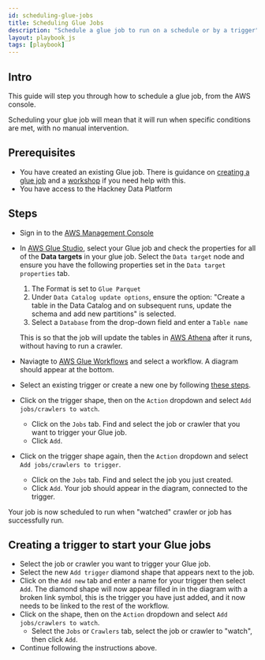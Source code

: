 ```yaml
---
id: scheduling-glue-jobs
title: Scheduling Glue Jobs
description: "Schedule a glue job to run on a schedule or by a trigger"
layout: playbook_js
tags: [playbook]
---
```


## Intro

This guide will step you through how to schedule a glue job, from the AWS console.

Scheduling your glue job will mean that it will run when specific conditions are met, with no manual intervention.

## Prerequisites

- You have created an existing Glue job.
  There is guidance on [creating a glue job][creating_a_glue_job] and a [workshop][workshop] if you need help with this.
- You have access to the Hackney Data Platform

## Steps

- Sign in to the [AWS Management Console][hackney_aws_sso]

- In [AWS Glue Studio][aws_glue_studio], select your Glue job and check the properties for all of the **Data targets** in your glue job.
  Select the `Data target` node and ensure you have the following properties set in the `Data target properties` tab.

  1. The Format is set to `Glue Parquet`
  1. Under `Data Catalog update options`, ensure the option: "Create a table in the Data Catalog and on subsequent runs, update the schema and add new partitions" is selected.
  1. Select a `Database` from the drop-down field and enter a `Table name`

  This is so that the job will update the tables in [AWS Athena][aws_athena] after it runs, without having to run a crawler.

- Naviagte to [AWS Glue Workflows][aws_glue_workflows] and select a workflow.
  A diagram should appear at the bottom.

- Select an existing trigger or create a new one by following [these steps](#creating-a-trigger-to-start-your-glue-jobs).

- Click on the trigger shape, then on the `Action` dropdown and select `Add jobs/crawlers to watch`.
  - Click on the `Jobs` tab. Find and select the job or crawler that you want to trigger your Glue job.
  - Click `Add`.
- Click on the trigger shape again, then the `Action` dropdown and select `Add jobs/crawlers to trigger`.

  - Click on the `Jobs` tab. Find and select the job you just created.
  - Click `Add`.
    Your job should appear in the diagram, connected to the trigger.

Your job is now scheduled to run when "watched" crawler or job has successfully run.

## Creating a trigger to start your Glue jobs

- Select the job or crawler you want to trigger your Glue job.
- Select the new `Add trigger` diamond shape that appears next to the job.
- Click on the `Add new` tab and enter a name for your trigger then select `Add`.
  The diamond shape will now appear filled in in the diagram with a broken link symbol,
  this is the trigger you have just added, and it now needs to be linked to the rest of the workflow.
- Click on the shape, then on the `Action` dropdown and select `Add jobs/crawlers to watch`.
  - Select the `Jobs` or `Crawlers` tab, select the job or crawler to "watch", then click `Add`.
- Continue following the instructions above.

[aws_glue_workflows]: https://eu-west-2.console.aws.amazon.com/glue/home?region=eu-west-2#etl:tab=workflows;workflowView=workflow-list
[aws_glue_triggers]: https://eu-west-2.console.aws.amazon.com/glue/home?region=eu-west-2#etl:tab=triggers
[aws_glue_studio]: https://eu-west-2.console.aws.amazon.com/gluestudio/home?region=eu-west-2#/jobs
[aws_athena]: https://eu-west-2.console.aws.amazon.com/athena/home?region=eu-west-2#query
[hackney_aws_sso]: https://hackney.awsapps.com/start#/
[creating_a_glue_job]: ./using-glue-studio
[workshop]: ../../../workshop/aws_glue_studio_parking.md
